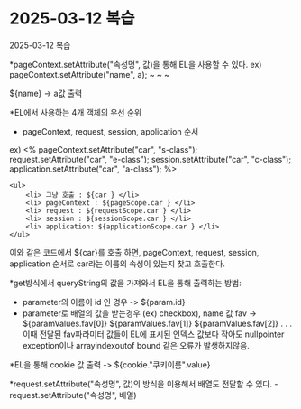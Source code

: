 # 2025-03-12 복습

2025-03-12 복습

*pageContext.setAttribute("속성명", 값)을 통해 EL을 사용할 수 있다.
ex)
pageContext.setAttribute("name", a);
~
~
~
<body>
${name}		-> a값 출력
</body>

*EL에서 사용하는 4개 객체의 우선 순위
- pageContext, request, session, application 순서

ex)
	<%
		pageContext.setAttribute("car", "s-class");
		request.setAttribute("car", "e-class");
		session.setAttribute("car", "c-class");
		application.setAttribute("car", "a-class");
	%>
	
	<ul>
		<li> 그냥 호출 : ${car } </li>
		<li> pageContext : ${pageScope.car } </li>
		<li> request : ${requestScope.car } </li>
		<li> session : ${sessionScope.car } </li>
		<li> application: ${applicationScope.car } </li>
	</ul>

이와 같은 코드에서 ${car}를 호출 하면, pageContext, request, session, application 순서로 car라는 이름의 속성이 있는지 찾고 호출한다.

*get방식에서 queryString의 값을 가져와서 EL을 통해 출력하는 방법:
- parameter의 이름이 id 인 경우
-> ${param.id}
- parameter로 배열의 값을 받는경우 (ex) checkbox), name 값 fav
-> ${paramValues.fav[0]}
	${paramValues.fav[1]}
	${paramValues.fav[2]}
.
.
.
이때 전달된 fav파라미터 값들이 EL에 표시된 인덱스 값보다 작아도 nullpointer exception이나 arrayindexoutof bound 같은 오류가 발생하지않음.

*EL을 통해 cookie 값 출력
-> ${cookie."쿠키이름".value}

*request.setAttribute("속성명", 값)의 방식을 이용해서 배열도 전달할 수 있다.
-request.setAttribute("속성명", 배열)
